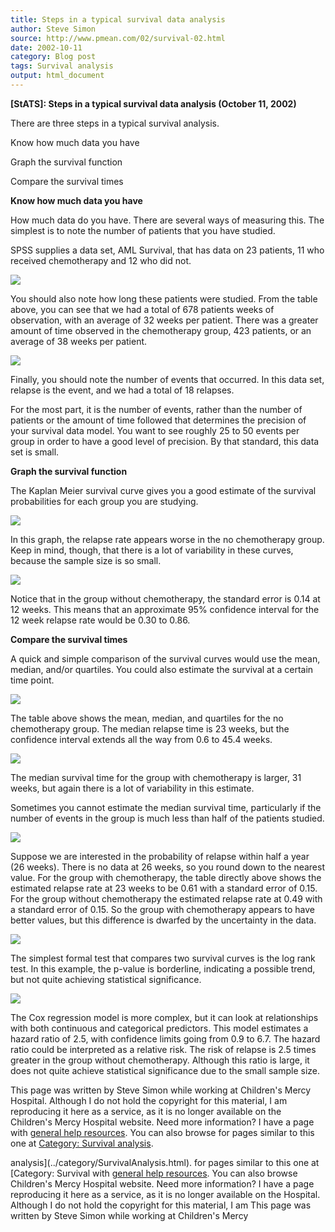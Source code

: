 ```yaml
---
title: Steps in a typical survival data analysis
author: Steve Simon
source: http://www.pmean.com/02/survival-02.html
date: 2002-10-11
category: Blog post
tags: Survival analysis
output: html_document
---
```

******[StATS]:**** Steps in a typical survival data
analysis (October 11, 2002)**

There are three steps in a typical survival analysis.

Know how much data you have

Graph the survival function

Compare the survival times

**Know how much data you have**

How much data do you have. There are several ways of measuring this. The
simplest is to note the number of patients that you have studied.

SPSS supplies a data set, AML Survival, that has data on 23 patients, 11
who received chemotherapy and 12 who did not.

![](../../../web/images/02/survival-0201.gif)

You should also note how long these patients were studied. From the
table above, you can see that we had a total of 678 patients weeks of
observation, with an average of 32 weeks per patient. There was a
greater amount of time observed in the chemotherapy group, 423 patients,
or an average of 38 weeks per patient.

![](../../../web/images/02/survival-0202.gif)

Finally, you should note the number of events that occurred. In this
data set, relapse is the event, and we had a total of 18 relapses.

For the most part, it is the number of events, rather than the number of
patients or the amount of time followed that determines the precision of
your survival data model. You want to see roughly 25 to 50 events per
group in order to have a good level of precision. By that standard, this
data set is small.

**Graph the survival function**

The Kaplan Meier survival curve gives you a good estimate of the
survival probabilities for each group you are studying.

![](../../../web/images/02/survival-0203.gif)

In this graph, the relapse rate appears worse in the no chemotherapy
group. Keep in mind, though, that there is a lot of variability in these
curves, because the sample size is so small.

![](../../../web/images/02/survival-0204.gif)

Notice that in the group without chemotherapy, the standard error is
0.14 at 12 weeks. This means that an approximate 95% confidence interval
for the 12 week relapse rate would be 0.30 to 0.86.

**Compare the survival times**

A quick and simple comparison of the survival curves would use the mean,
median, and/or quartiles. You could also estimate the survival at a
certain time point.

![](../../../web/images/02/survival-0205.gif)

The table above shows the mean, median, and quartiles for the no
chemotherapy group. The median relapse time is 23 weeks, but the
confidence interval extends all the way from 0.6 to 45.4 weeks.

![](../../../web/images/02/survival-0206.gif)

The median survival time for the group with chemotherapy is larger, 31
weeks, but again there is a lot of variability in this estimate.

Sometimes you cannot estimate the median survival time, particularly if
the number of events in the group is much less than half of the patients
studied.

![](../../../web/images/02/survival-0207.gif)

Suppose we are interested in the probability of relapse within half a
year (26 weeks). There is no data at 26 weeks, so you round down to the
nearest value. For the group with chemotherapy, the table directly above
shows the estimated relapse rate at 23 weeks to be 0.61 with a standard
error of 0.15. For the group without chemotherapy the estimated relapse
rate at 0.49 with a standard error of 0.15. So the group with
chemotherapy appears to have better values, but this difference is
dwarfed by the uncertainty in the data.

![](../../../web/images/02/survival-0208.gif)

The simplest formal test that compares two survival curves is the log
rank test. In this example, the p-value is borderline, indicating a
possible trend, but not quite achieving statistical significance.

![](../../../web/images/02/survival-0209.gif)

The Cox regression model is more complex, but it can look at
relationships with both continuous and categorical predictors. This
model estimates a hazard ratio of 2.5, with confidence limits going from
0.9 to 6.7. The hazard ratio could be interpreted as a relative risk.
The risk of relapse is 2.5 times greater in the group without
chemotherapy. Although this ratio is large, it does not quite achieve
statistical significance due to the small sample size.

This page was written by Steve Simon while working at Children's Mercy
Hospital. Although I do not hold the copyright for this material, I am
reproducing it here as a service, as it is no longer available on the
Children's Mercy Hospital website. Need more information? I have a page
with [general help resources](../GeneralHelp.html). You can also browse
for pages similar to this one at [Category: Survival
analysis](../category/SurvivalAnalysis.html).
<!---More--->
analysis](../category/SurvivalAnalysis.html).
for pages similar to this one at [Category: Survival
with [general help resources](../GeneralHelp.html). You can also browse
Children's Mercy Hospital website. Need more information? I have a page
reproducing it here as a service, as it is no longer available on the
Hospital. Although I do not hold the copyright for this material, I am
This page was written by Steve Simon while working at Children's Mercy

<!---Do not use
******[StATS]:**** Steps in a typical survival data
This page was written by Steve Simon while working at Children's Mercy
Hospital. Although I do not hold the copyright for this material, I am
reproducing it here as a service, as it is no longer available on the
Children's Mercy Hospital website. Need more information? I have a page
with [general help resources](../GeneralHelp.html). You can also browse
for pages similar to this one at [Category: Survival
analysis](../category/SurvivalAnalysis.html).
--->

